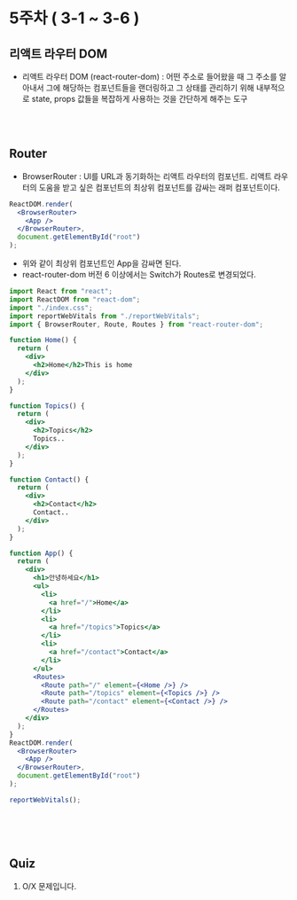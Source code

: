 # 5주차 ( 3-1 ~ 3-6 )
## 리액트 라우터 DOM
- 리액트 라우터 DOM (react-router-dom) : 어떤 주소로 들어왔을 때 그 주소를 알아내서 그에 해당하는 컴포넌트들을 랜더링하고 그 상태를 관리하기 위해 내부적으로 state, props 값들을 복잡하게 사용하는 것을 간단하게 해주는 도구

<br><br>
## Router
- BrowserRouter :  UI를 URL과 동기화하는 리액트 라우터의 컴포넌트. 리액트 라우터의 도움을 받고 싶은 컴포넌트의 최상위 컴포넌트를 감싸는 래퍼 컴포넌트이다.
```jsx
ReactDOM.render(
  <BrowserRouter>
    <App />
  </BrowserRouter>,
  document.getElementById("root")
);
```
- 위와 같이 최상위 컴포넌트인 App을 감싸면 된다.
- react-router-dom 버전 6 이상에서는 Switch가 Routes로 변경되었다.
```jsx
import React from "react";
import ReactDOM from "react-dom";
import "./index.css";
import reportWebVitals from "./reportWebVitals";
import { BrowserRouter, Route, Routes } from "react-router-dom";

function Home() {
  return (
    <div>
      <h2>Home</h2>This is home
    </div>
  );
}

function Topics() {
  return (
    <div>
      <h2>Topics</h2>
      Topics..
    </div>
  );
}

function Contact() {
  return (
    <div>
      <h2>Contact</h2>
      Contact..
    </div>
  );
}

function App() {
  return (
    <div>
      <h1>안녕하세요</h1>
      <ul>
        <li>
          <a href="/">Home</a>
        </li>
        <li>
          <a href="/topics">Topics</a>
        </li>
        <li>
          <a href="/contact">Contact</a>
        </li>
      </ul>
      <Routes>
        <Route path="/" element={<Home />} />
        <Route path="/topics" element={<Topics />} />
        <Route path="/contact" element={<Contact />} />
      </Routes>
    </div>
  );
}
ReactDOM.render(
  <BrowserRouter>
    <App />
  </BrowserRouter>,
  document.getElementById("root")
);

reportWebVitals();

```

<br><br><br>
## Quiz
1. O/X 문제입니다.
